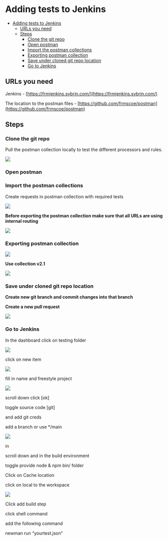 # Adding tests to Jenkins

- [Adding tests to Jenkins](#adding-tests-to-jenkins)
  - [URLs you need](#urls-you-need)
  - [Steps](#steps)
    - [Clone the git repo](#clone-the-git-repo)
    - [Open postman](#open-postman)
    - [Import the postman collections](#import-the-postman-collections)
    - [Exporting postman collection](#exporting-postman-collection)
    - [Save under cloned git repo location](#save-under-cloned-git-repo-location)
    - [Go to Jenkins](#go-to-jenkins)

## URLs you need

Jenkins - [https://frmjenkins.sybrin.com/](https://frmjenkins.sybrin.com/)

The location to the postman files - [https://github.com/frmscoe/postman](https://github.com/frmscoe/postman)

## Steps

### Clone the git repo

Pull the postman collection locally to test the different processors and rules.

![](../../Images/image-20220909-135711.png)

### Open postman

### Import the postman collections

Create requests in postman collection with required tests

![](../../Images/image-20220909-140105.png)

**Before exporting the postman collection make sure that all URLs are using internal routing**

![](../../Images/image-20211019-100656.png)

### Exporting postman collection

![](../../Images/image-20211019-100601.png)

**Use collection v2.1**

![](../../Images/image-20211019-100810.png)

### Save under cloned git repo location

**Create new git branch and commit changes into that branch**

**Create a new pull request**

![](../../Images/image-20211019-101005.png)

### Go to Jenkins

In the dashboard click on testing folder

![](../../Images/image-20211019-101114.png)

click on new item

![](../../Images/image-20211019-101151.png)

fill in name and freestyle project

![](../../Images/image-20211019-101241.png)

scroll down click [ok]

toggle source code [git]

and add git creds

add a branch or use */main

![](../../Images/image-20211019-101618.png)

in

scroll down and in the build environment

toggle provide node & npm bin/ folder

Click on Cache location

click on local to the workspace

![](../../Images/image-20211019-101747.png)

Click add build step

click shell command

add the following command

newman run “yourtest.json“
